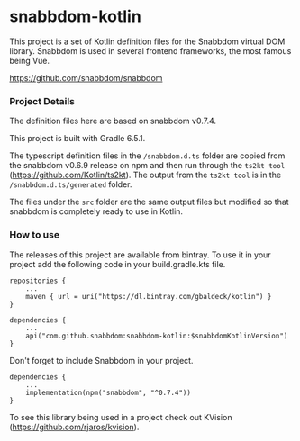 # snabbdom-kotlin

This project is a set of Kotlin definition files for the Snabbdom virtual DOM library. Snabbdom is used in several frontend frameworks, the most famous being Vue.

https://github.com/snabbdom/snabbdom

### Project Details

The definition files here are based on snabbdom v0.7.4.

This project is built with Gradle 6.5.1.

The typescript definition files in the `/snabbdom.d.ts` folder are copied from the snabbdom v0.6.9 release on npm and then run through the `ts2kt tool` (https://github.com/Kotlin/ts2kt).
The output from the `ts2kt tool` is in the `/snabbdom.d.ts/generated` folder.

The files under the `src` folder are the same output files but modified so that snabbdom is completely ready to use in Kotlin.

### How to use

The releases of this project are available from bintray.
To use it in your project add the following code in your build.gradle.kts file.

    repositories {
        ...
        maven { url = uri("https://dl.bintray.com/gbaldeck/kotlin") }
    }

    dependencies {
        ...
        api("com.github.snabbdom:snabbdom-kotlin:$snabbdomKotlinVersion")
    }
    
Don't forget to include Snabbdom in your project.

    dependencies {
        ...
        implementation(npm("snabbdom", "^0.7.4"))
    }

To see this library being used in a project check out KVision (https://github.com/rjaros/kvision).
